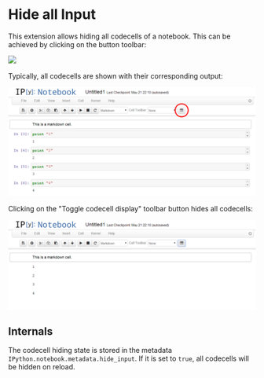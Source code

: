 Hide all Input
==============
This extension allows hiding all codecells of a notebook. This can be achieved by clicking on the button toolbar:

![](hide_input_all_toggle_codecells.png)

Typically, all codecells are shown with their corresponding output:

![](hide_input_all_show.png)

Clicking on the "Toggle codecell display" toolbar button hides all codecells:

![](hide_input_all_hide.png)


Internals
---------

The codecell hiding state is stored in the metadata `IPython.notebook.metadata.hide_input`.
If it is set to `true`, all codecells will be hidden on reload.
